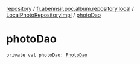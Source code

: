 [repository](../../index.md) / [fr.abennsir.poc.album.repository.local](../index.md) / [LocalPhotoRepositoryImpl](index.md) / [photoDao](./photo-dao.md)

# photoDao

`private val photoDao: `[`PhotoDao`](../../fr.abennsir.poc.album.repository.local.database/-photo-dao/index.md)